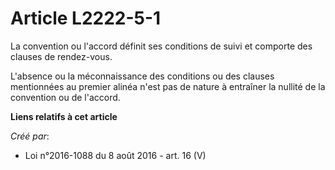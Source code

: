# Article L2222-5-1

La convention ou l'accord définit ses conditions de suivi et comporte des clauses de rendez-vous. 

L'absence ou la méconnaissance des conditions ou des clauses mentionnées au premier alinéa n'est pas de nature à entraîner la
nullité de la convention ou de l'accord.

**Liens relatifs à cet article**

_Créé par_:

  - Loi n°2016-1088 du 8 août 2016 - art. 16 (V)
